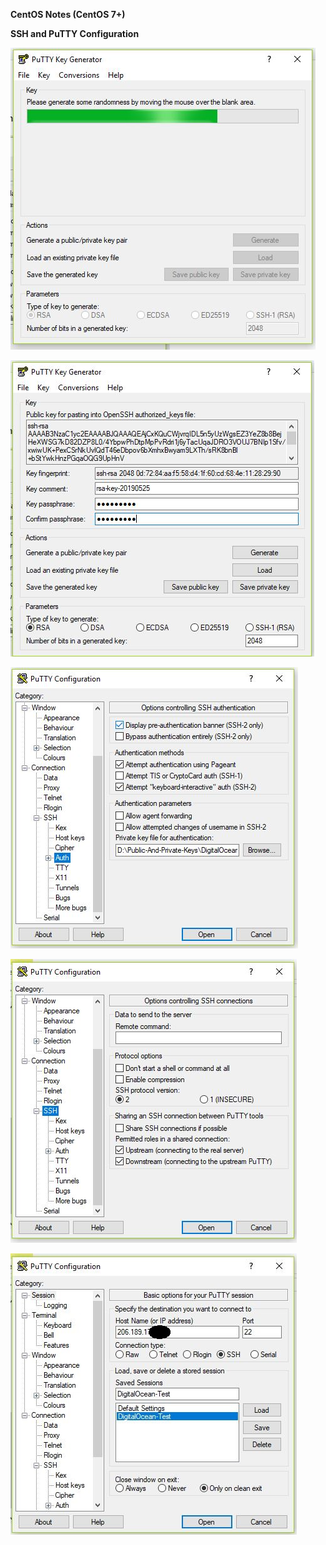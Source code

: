 **CentOS Notes (CentOS 7+)**



**SSH and PuTTY Configuration**


![PuttY-Key-Generator-1](https://github.com/caglarorhan/centOS-notes/blob/master/Putty-Key-Generator-1.JPG)

![PuttY-Key-Generator-2](https://github.com/caglarorhan/centOS-notes/blob/master/Putty-Key-Generator-2.JPG)




![PuttY-1](https://github.com/caglarorhan/centOS-notes/blob/master/Putty-1.JPG)

![PuttY-2](https://github.com/caglarorhan/centOS-notes/blob/master/Putty-2.JPG)

![PuttY-3](https://github.com/caglarorhan/centOS-notes/blob/master/Putty-3.JPG)

